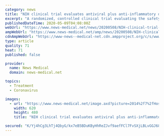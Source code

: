 ```yaml
---
category: news
title: "NIH clinical trial evaluates antiviral plus anti-inflammatory drug for COVID-19"
excerpt: "A randomized, controlled clinical trial evaluating the safety and efficacy of a treatment regimen of the investigational antiviral remdesivir plus the anti-inflammatory drug baricitinib for coronavirus disease 2019 (COVID-19) has begun."
publishedDateTime: 2020-05-09T04:08:00Z
webUrl: "https://www.news-medical.net/news/20200508/NIH-clinical-trial-evaluates-antiviral-plus-anti-inflammatory-drug-for-COVID-19.aspx"
ampWebUrl: "https://www.news-medical.net/amp/news/20200508/NIH-clinical-trial-evaluates-antiviral-plus-anti-inflammatory-drug-for-COVID-19.aspx"
cdnAmpWebUrl: "https://www-news--medical-net.cdn.ampproject.org/c/s/www.news-medical.net/amp/news/20200508/NIH-clinical-trial-evaluates-antiviral-plus-anti-inflammatory-drug-for-COVID-19.aspx"
type: article
quality: 71
heat: 71
published: false

provider:
  name: News Medical
  domain: news-medical.net

topics:
  - Treatment
  - Coronavirus

images:
  - url: "https://www.news-medical.net/image.axd?picture=2014%2f7%2fHospital-620x480.jpg"
    width: 620
    height: 480
    title: "NIH clinical trial evaluates antiviral plus anti-inflammatory drug for COVID-19"

secured: "K/Yj4hCg3LhTj4QbyG/kx7eB5BDuKByHhReZJvf9aefFCl7FvSXjLBLvGGJ68SSuDJE5Z+ZsyGX1+wbj7QBrkOActFR86ajizJpOE++xfRqnSNQ591kXMCQesYpMKt3KYHWCKc5atcE8cb7t/7CdSgQKi+fdwUtm4yRTpm5LDsbcKyFdg2vm2fJYqtgc/0CHWMNpgVXc5uS9Ria4atwGZEl7OFjnA05C/UIzSDZ4MjoOqHlXSxJEBPSWespaivsFPiwP+aLnK30bMLUwJrzLzcGs2Maz4SB1Bszp0kaTS5/wHchytp/6qAeWF/j5cqqU;Rc40VSOg3uFTrn0O8h9HBw=="
---
```


